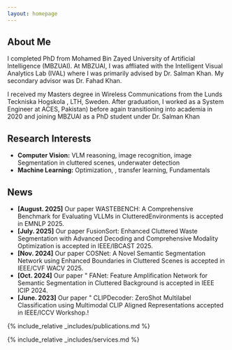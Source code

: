 ```yaml
---
layout: homepage
---
```


## About Me

I completed PhD from Mohamed Bin Zayed University of Artificial Intelligence (MBZUAI). At MBZUAI, I was affliated with the Intelligent Visual Analytics Lab (IVAL) where I was primarily advised by Dr. Salman Khan. My secondary advisor was Dr. Fahad Khan.

I received my Masters degree in Wireless Communications from the Lunds Teckniska Hogskola , LTH, Sweden. After graduation, I worked as a System Engineer at ACES, Pakistan) before again transitioning into academia in 2020 and joining MBZUAI as a PhD student under Dr. Salman Khan
## Research Interests

- **Computer Vision:** VLM reasoning, image recognition, image Segmentation in cluttered scenes, underwater detection
- **Machine Learning:** Optimization, , transfer learning, Fundamentals

## News

- **[August. 2025]** Our paper WASTEBENCH: A Comprehensive Benchmark for Evaluating VLLMs in ClutteredEnvironments is accepted in  EMNLP 2025.
- **[July. 2025]** Our paper FusionSort: Enhanced Cluttered Waste Segmentation with Advanced Decoding and Comprehensive Modality Optimization is accepted in  IEEE/IBCAST 2025.
- **[Nov. 2024]** Our paper COSNet: A Novel Semantic Segmentation Network using Enhanced Boundaries in Cluttered Scenes is accepted in  IEEE/CVF WACV 2025.
- **[Oct. 2024]** Our paper " FANet: Feature Amplification Network for Semantic Segmentation in Cluttered Background is accepted in IEEE ICIP 2024.
- **[June. 2023]** Our paper " CLIPDecoder: ZeroShot Multilabel Classification using Multimodal CLIP Aligned Representations accepted in IEEE/ICCV Workshop.!


{% include_relative _includes/publications.md %}

{% include_relative _includes/services.md %}
